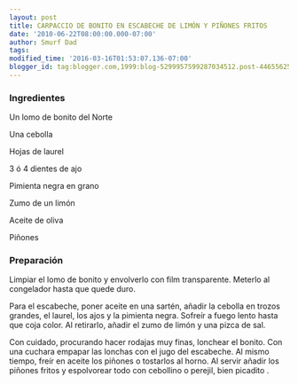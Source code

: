 ```yaml
---
layout: post
title: CARPACCIO DE BONITO EN ESCABECHE DE LIMÓN Y PIÑONES FRITOS
date: '2010-06-22T08:00:00.000-07:00'
author: Smurf Dad
tags: 
modified_time: '2016-03-16T01:53:07.136-07:00'
blogger_id: tag:blogger.com,1999:blog-5299957599287034512.post-4465562503708864891
---
```


<h3>Ingredientes</h3>

Un lomo de bonito del Norte

Una cebolla

Hojas de laurel

3 ó 4 dientes de ajo

Pimienta negra en grano

Zumo de un limón

Aceite de oliva

Piñones

<h3>Preparación</h3>

Limpiar el lomo de bonito y envolverlo con film transparente. Meterlo al congelador hasta que quede duro.

Para el escabeche, poner aceite en una sartén, añadir la cebolla en trozos grandes, el laurel, los ajos y la pimienta negra. Sofreír a fuego lento hasta que coja color. Al retirarlo, añadir el zumo de limón y una pizca de sal.

Con cuidado, procurando hacer rodajas muy finas, lonchear el bonito. Con una cuchara empapar las lonchas con el jugo del escabeche. Al mismo tiempo, freír en aceite los piñones o tostarlos al horno. Al servir añadir los piñones fritos y espolvorear todo con cebollino o perejil, bien picadito .

